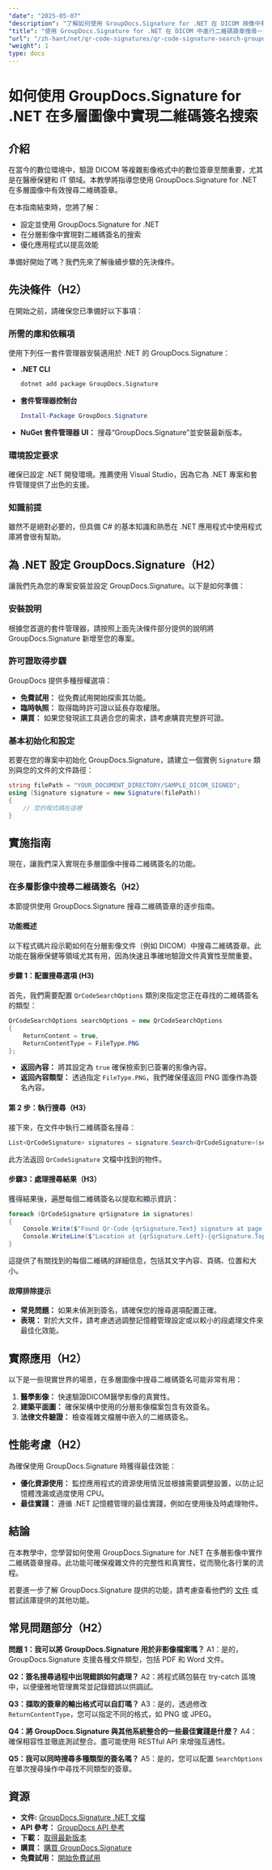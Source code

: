 ```yaml
---
"date": "2025-05-07"
"description": "了解如何使用 GroupDocs.Signature for .NET 在 DICOM 映像中有效實現二維碼簽章搜尋。增強文件安全性並簡化驗證流程。"
"title": "使用 GroupDocs.Signature for .NET 在 DICOM 中進行二維碼簽章搜尋－完整指南"
"url": "/zh-hant/net/qr-code-signatures/qr-code-signature-search-groupdocs-dotnet-dicom/"
"weight": 1
type: docs
---
```

# 如何使用 GroupDocs.Signature for .NET 在多層圖像中實現二維碼簽名搜索

## 介紹

在當今的數位環境中，驗證 DICOM 等複雜影像格式中的數位簽章至關重要，尤其是在醫療保健和 IT 領域。本教學將指導您使用 GroupDocs.Signature for .NET 在多層圖像中有效搜尋二維碼簽章。

在本指南結束時，您將了解：
- 設定並使用 GroupDocs.Signature for .NET
- 在分層影像中實現對二維碼簽名的搜索
- 優化應用程式以提高效能

準備好開始了嗎？我們先來了解後續步驟的先決條件。

## 先決條件（H2）

在開始之前，請確保您已準備好以下事項：

### 所需的庫和依賴項

使用下列任一套件管理器安裝適用於 .NET 的 GroupDocs.Signature：

- **.NET CLI**
  ```bash
  dotnet add package GroupDocs.Signature
  ```

- **套件管理器控制台**
  ```powershell
  Install-Package GroupDocs.Signature
  ```

- **NuGet 套件管理器 UI：** 搜尋“GroupDocs.Signature”並安裝最新版本。

### 環境設定要求

確保已設定 .NET 開發環境。推薦使用 Visual Studio，因為它為 .NET 專案和套件管理提供了出色的支援。

### 知識前提

雖然不是絕對必要的，但具備 C# 的基本知識和熟悉在 .NET 應用程式中使用程式庫將會很有幫助。

## 為 .NET 設定 GroupDocs.Signature（H2）

讓我們先為您的專案安裝並設定 GroupDocs.Signature。以下是如何準備：

### 安裝說明

根據您首選的套件管理器，請按照上面先決條件部分提供的說明將 GroupDocs.Signature 新增至您的專案。

### 許可證取得步驟

GroupDocs 提供多種授權選項：
- **免費試用：** 從免費試用開始探索其功能。
- **臨時執照：** 取得臨時許可證以延長存取權限。
- **購買：** 如果您發現該工具適合您的需求，請考慮購買完整許可證。

### 基本初始化和設定

若要在您的專案中初始化 GroupDocs.Signature，請建立一個實例 `Signature` 類別與您的文件的文件路徑：

```csharp
string filePath = "YOUR_DOCUMENT_DIRECTORY/SAMPLE_DICOM_SIGNED";
using (Signature signature = new Signature(filePath))
{
    // 您的程式碼在這裡
}
```

## 實施指南

現在，讓我們深入實現在多層圖像中搜尋二維碼簽名的功能。

### 在多層影像中搜尋二維碼簽名（H2）

本節提供使用 GroupDocs.Signature 搜尋二維碼簽章的逐步指南。

#### 功能概述

以下程式碼片段示範如何在分層影像文件（例如 DICOM）中搜尋二維碼簽章。此功能在醫療保健等領域尤其有用，因為快速且準確地驗證文件真實性至關重要。

#### 步驟 1：配置搜尋選項 (H3)

首先，我們需要配置 `QrCodeSearchOptions` 類別來指定您正在尋找的二維碼簽名的類型：

```csharp
QrCodeSearchOptions searchOptions = new QrCodeSearchOptions
{
    ReturnContent = true,
    ReturnContentType = FileType.PNG
};
```

- **返回內容：** 將其設定為 `true` 確保檢索到已簽署的影像內容。
- **返回內容類型：** 透過指定 `FileType.PNG`，我們確保僅返回 PNG 圖像作為簽名內容。

#### 第 2 步：執行搜尋（H3）

接下來，在文件中執行二維碼簽名搜尋：

```csharp
List<QrCodeSignature> signatures = signature.Search<QrCodeSignature>(searchOptions);
```

此方法返回 `QrCodeSignature` 文檔中找到的物件。

#### 步驟3：處理搜尋結果（H3）

獲得結果後，遍歷每個二維碼簽名以提取和顯示資訊：

```csharp
foreach (QrCodeSignature qrSignature in signatures)
{
    Console.Write($"Found Qr-Code {qrSignature.Text} signature at page {qrSignature.PageNumber} and id# {qrSignature.SignatureId}. ");
    Console.WriteLine($"Location at {qrSignature.Left}-{qrSignature.Top}. Size is {qrSignature.Width}x{qrSignature.Height}.");
}
```

這提供了有關找到的每個二維碼的詳細信息，包括其文字內容、頁碼、位置和大小。

#### 故障排除提示

- **常見問題：** 如果未偵測到簽名，請確保您的搜尋選項配置正確。
- **表現：** 對於大文件，請考慮透過調整記憶體管理設定或以較小的段處理文件來最佳化效能。

## 實際應用（H2）

以下是一些現實世界的場景，在多層圖像中搜尋二維碼簽名可能非常有用：
1. **醫學影像：** 快速驗證DICOM醫學影像的真實性。
2. **建築平面圖：** 確保架構中使用的分層影像檔案包含有效簽名。
3. **法律文件驗證：** 檢查複雜文檔層中嵌入的二維碼簽名。

## 性能考慮（H2）

為確保使用 GroupDocs.Signature 時獲得最佳效能：
- **優化資源使用：** 監控應用程式的資源使用情況並根據需要調整設置，以防止記憶體洩漏或過度使用 CPU。
- **最佳實踐：** 遵循 .NET 記憶體管理的最佳實踐，例如在使用後及時處理物件。

## 結論

在本教學中，您學習如何使用 GroupDocs.Signature for .NET 在多層影像中實作二維碼簽章搜尋。此功能可確保複雜文件的完整性和真實性，從而簡化各行業的流程。

若要進一步了解 GroupDocs.Signature 提供的功能，請考慮查看他們的 [文件](https://docs.groupdocs.com/signature/net/) 或嘗試該庫提供的其他功能。

## 常見問題部分（H2）

**問題 1：我可以將 GroupDocs.Signature 用於非影像檔案嗎？**
A1：是的，GroupDocs.Signature 支援各種文件類型，包括 PDF 和 Word 文件。

**Q2：簽名搜尋過程中出現錯誤如何處理？**
A2：將程式碼包裝在 try-catch 區塊中，以便優雅地管理異常並記錄錯誤以供調試。

**Q3：擷取的簽章的輸出格式可以自訂嗎？**
A3：是的，透過修改 `ReturnContentType`，您可以指定不同的格式，如 PNG 或 JPEG。

**Q4：將 GroupDocs.Signature 與其他系統整合的一些最佳實踐是什麼？**
A4：確保相容性並徹底測試整合。盡可能使用 RESTful API 來增強互通性。

**Q5：我可以同時搜尋多種類型的簽名嗎？**
A5：是的，您可以配置 `SearchOptions` 在單次搜尋操作中尋找不同類型的簽章。

## 資源

- **文件:** [GroupDocs.Signature .NET 文檔](https://docs.groupdocs.com/signature/net/)
- **API 參考：** [GroupDocs API 參考](https://reference.groupdocs.com/signature/net/)
- **下載：** [取得最新版本](https://releases.groupdocs.com/signature/net/)
- **購買：** [購買 GroupDocs.Signature](https://purchase.groupdocs.com/buy)
- **免費試用：** [開始免費試用](https://releases.groupdocs.com/signature/net/)